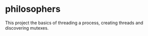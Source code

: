 # philosophers
This project the basics of threading a process, creating threads and discovering mutexes.
